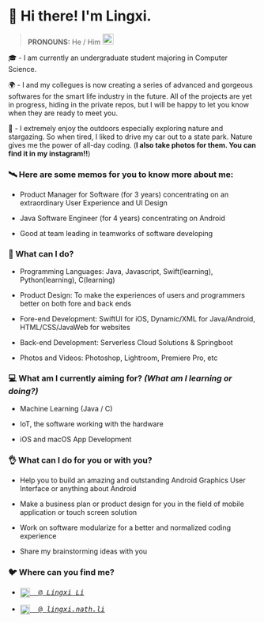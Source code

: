 # 👋 Hi there! I'm Lingxi.

> **PRONOUNS:** He / Him <img src="https://media.giphy.com/media/VgCDAzcKvsR6OM0uWg/giphy.gif" width="22">

🎓 - I am currently an undergraduate student majoring in Computer Science.

🌍 - I and my collegues is now creating a series of advanced and gorgeous softwares for the smart life industry in the future. All of the projects are yet in progress, hiding in the private repos, but I will be happy to let you know when they are ready to meet you.

🌃 - I extremely enjoy the outdoors especially exploring nature and stargazing. So when tired, I liked to drive my car out to a state park. Nature gives me the power of all-day coding. (**I also take photos for them. You can find it in my instagram!!**)

### 🛰️ Here are some memos for you to know more about me:

- Product Manager for Software (for 3 years) concentrating on an extraordinary User Experience and UI Design

- Java Software Engineer (for 4 years) concentrating on Android

- Good at team leading in teamworks of software developing

### 🙈 What can I do?

- Programming Languages: Java, Javascript, Swift(learning), Python(learning), C(learning)

- Product Design: To make the experiences of users and programmers better on both fore and back ends

- Fore-end Development: SwiftUI for iOS, Dynamic/XML for Java/Android, HTML/CSS/JavaWeb for websites

- Back-end Development: Serverless Cloud Solutions & Springboot

- Photos and Videos: Photoshop, Lightroom, Premiere Pro, etc

### 💻 What am I currently aiming for? *(What am I learning or doing?)*

- Machine Learning (Java / C)

- IoT, the software working with the hardware

- iOS and macOS App Development

### 👌 What can I do for you or with you?

- Help you to build an amazing and outstanding Android Graphics User Interface or anything about Android

- Make a business plan or product design for you in the field of mobile application or touch screen solution

- Work on software modularize for a better and normalized coding experience

- Share my brainstorming ideas with you

### 🐦 Where can you find me?

- <pre><a href="https://www.linkedin.com/in/lingxi-li-7a3517188/"><img align="center" alt="Linkedin" width="20px" src="https://cdn.jsdelivr.net/npm/simple-icons@v3/icons/linkedin.svg"/>&nbsp; @ <em>Lingxi Li</em></a></pre>

- <pre><a href="https://www.instagram.com/lingxi.nath.li/"><img align="center" alt="Instagram" width="20px" src="https://cdn.jsdelivr.net/npm/simple-icons@v3/icons/instagram.svg"/>&nbsp; @ <em>lingxi.nath.li</em></a></pre>

